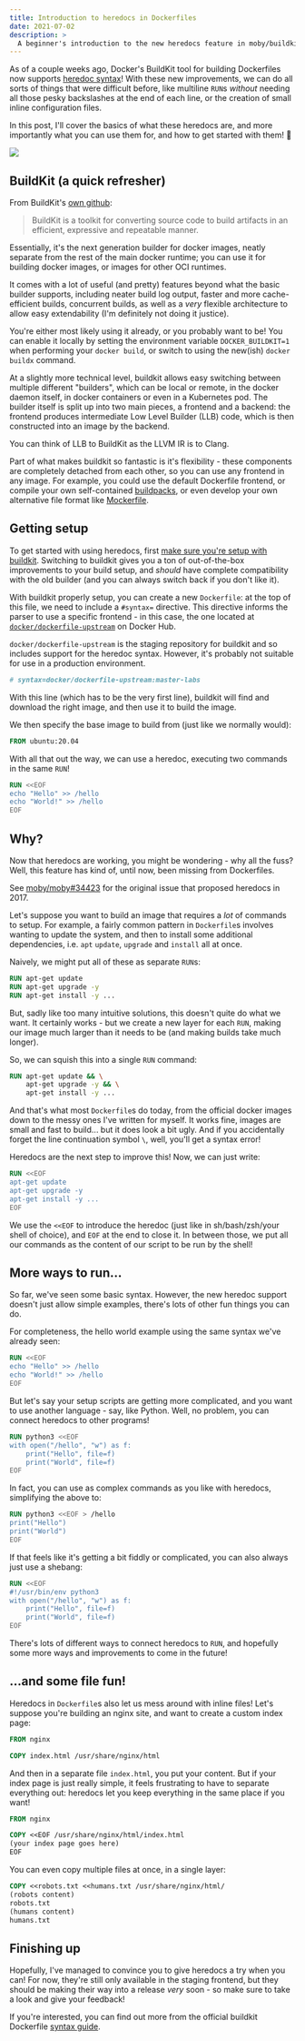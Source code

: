 ```yaml
---
title: Introduction to heredocs in Dockerfiles
date: 2021-07-02
description: >
  A beginner's introduction to the new heredocs feature in moby/buildkit.
---
```


<Columns>
<Column>

As of a couple weeks ago, Docker's BuildKit tool for building Dockerfiles now
supports [heredoc syntax](https://github.com/moby/buildkit/blob/master/frontend/dockerfile/docs/syntax.md#user-content-here-documents)!
With these new improvements, we can do all sorts of things that were difficult
before, like multiline `RUN`s *without* needing all those pesky backslashes at
the end of each line, or the creation of small inline configuration files.

In this post, I'll cover the basics of what these heredocs
are, and more importantly what you can use them for, and how to get started
with them! 🎉

</Column>
<Column size="one-quarter">

![](https://www.docker.com/sites/default/files/d8/2019-07/Moby-logo.png)

</Column>
</Columns>

## BuildKit (a quick refresher)

From BuildKit's [own github](https://github.com/moby/buildkit):

> BuildKit is a toolkit for converting source code to build artifacts in an
> efficient, expressive and repeatable manner.

Essentially, it's the next generation builder for docker images, neatly
separate from the rest of the main docker runtime; you can use it for building
docker images, or images for other OCI runtimes.

It comes with a lot of useful (and pretty) features beyond what the basic
builder supports, including neater build log output, faster and more
cache-efficient builds, concurrent builds, as well as a *very* flexible
architecture to allow easy extendability (I'm definitely not doing it justice).

You're either most likely using it already, or you probably want to be!
You can enable it locally by setting the environment variable
`DOCKER_BUILDKIT=1` when performing your `docker build`, or switch to using the
new(ish) `docker buildx` command.

At a slightly more technical level, buildkit allows easy switching between
multiple different "builders", which can be local or remote, in the docker
daemon itself, in docker containers or even in a Kubernetes pod. The builder
itself is split up into two main pieces, a frontend and a backend: the frontend
produces intermediate Low Level Builder (LLB) code, which is then constructed
into an image by the backend.

<Sidenote>

You can think of LLB to BuildKit as the LLVM IR is to Clang.

</Sidenote>

Part of what makes buildkit so fantastic is it's flexibility - these components
are completely detached from each other, so you can use any frontend in any
image.  For example, you could use the default Dockerfile frontend, or compile
your own self-contained [buildpacks](https://github.com/tonistiigi/buildkit-pack),
or even develop your own alternative file format like [Mockerfile](https://matt-rickard.com/building-a-new-dockerfile-frontend/).

## Getting setup

To get started with using heredocs, first [make sure you're setup with buildkit](https://docs.docker.com/develop/develop-images/build_enhancements/).
Switching to buildkit gives you a ton of out-of-the-box improvements to your
build setup, and *should* have complete compatibility with the old builder (and
you can always switch back if you don't like it).

With buildkit properly setup, you can create a new `Dockerfile`: at the top of
this file, we need to include a `#syntax=` directive. This directive informs
the parser to use a specific frontend - in this case, the one located at
[`docker/dockerfile-upstream`](https://hub.docker.com/r/docker/dockerfile-upstream)
on Docker Hub.

<SidenoteWarning>

`docker/dockerfile-upstream` is the staging repository for buildkit and so
includes support for the heredoc syntax. However, it's probably not suitable
for use in a production environment.

</SidenoteWarning>

```dockerfile
# syntax=docker/dockerfile-upstream:master-labs
```

With this line (which has to be the very first line), buildkit will find and
download the right image, and then use it to build the image.

We then specify the base image to build from (just like we normally would):

```dockerfile
FROM ubuntu:20.04
```

With all that out the way, we can use a heredoc, executing two commands in the
same `RUN`!

```dockerfile
RUN <<EOF
echo "Hello" >> /hello
echo "World!" >> /hello
EOF
```

## Why?

Now that heredocs are working, you might be wondering - why all the fuss? Well,
this feature has kind of, until now, been missing from Dockerfiles.

<Sidenote>

See [moby/moby#34423](https://github.com/moby/moby/issues/34423) for the
original issue that proposed heredocs in 2017.

</Sidenote>

Let's suppose you want to build an image that requires a *lot* of commands to
setup. For example, a fairly common pattern in `Dockerfile`s involves wanting to
update the system, and then to install some additional dependencies, i.e. `apt`
`update`, `upgrade` and `install` all at once.

Naively, we might put all of these as separate `RUN`s:

```dockerfile
RUN apt-get update
RUN apt-get upgrade -y
RUN apt-get install -y ...
```

But, sadly like too many intuitive solutions, this doesn't quite do what we
want. It certainly works - but we create a new layer for each `RUN`, making our
image much larger than it needs to be (and making builds take much longer).

So, we can squish this into a single `RUN` command:

```dockerfile
RUN apt-get update && \
    apt-get upgrade -y && \
    apt-get install -y ...
```

And that's what most `Dockerfile`s do today, from the official docker images
down to the messy ones I've written for myself. It works fine, images are small
and fast to build... but it does look a bit ugly. And if you accidentally
forget the line continuation symbol `\`, well, you'll get a syntax error!

Heredocs are the next step to improve this! Now, we can just write:

```dockerfile
RUN <<EOF
apt-get update
apt-get upgrade -y
apt-get install -y ...
EOF
```

We use the `<<EOF` to introduce the heredoc (just like in sh/bash/zsh/your
shell of choice), and `EOF` at the end to close it. In between those, we put
all our commands as the content of our script to be run by the shell!

## More ways to run...

So far, we've seen some basic syntax. However, the new heredoc support doesn't
just allow simple examples, there's lots of other fun things you can do.

For completeness, the hello world example using the same syntax we've already seen:

```dockerfile
RUN <<EOF
echo "Hello" >> /hello
echo "World!" >> /hello
EOF
```

But let's say your setup scripts are getting more complicated, and you want to
use another language - say, like Python. Well, no problem, you can connect
heredocs to other programs!

```dockerfile
RUN python3 <<EOF
with open("/hello", "w") as f:
    print("Hello", file=f)
    print("World", file=f)
EOF
```

In fact, you can use as complex commands as you like with heredocs, simplifying
the above to:

```dockerfile
RUN python3 <<EOF > /hello
print("Hello")
print("World")
EOF
```

If that feels like it's getting a bit fiddly or complicated, you can also
always just use a shebang:

```dockerfile
RUN <<EOF
#!/usr/bin/env python3
with open("/hello", "w") as f:
    print("Hello", file=f)
    print("World", file=f)
EOF
```

There's lots of different ways to connect heredocs to `RUN`, and hopefully some
more ways and improvements to come in the future!

## ...and some file fun!

Heredocs in `Dockerfile`s also let us mess around with inline files! Let's
suppose you're building an nginx site, and want to create a custom
index page:

```dockerfile
FROM nginx

COPY index.html /usr/share/nginx/html
```

And then in a separate file `index.html`, you put your content. But if your
index page is just really simple, it feels frustrating to have to separate
everything out: heredocs let you keep everything in the same place if you want!

```dockerfile
FROM nginx

COPY <<EOF /usr/share/nginx/html/index.html
(your index page goes here)
EOF
```

You can even copy multiple files at once, in a single layer:

```dockerfile
COPY <<robots.txt <<humans.txt /usr/share/nginx/html/
(robots content)
robots.txt
(humans content)
humans.txt
```

## Finishing up

Hopefully, I've managed to convince you to give heredocs a try when you can!
For now, they're still only available in the staging frontend, but they should
be making their way into a release *very* soon - so make sure to take a look
and give your feedback!

If you're interested, you can find out more from the official buildkit Dockerfile
[syntax guide](https://github.com/moby/buildkit/blob/master/frontend/dockerfile/docs/syntax.md).
